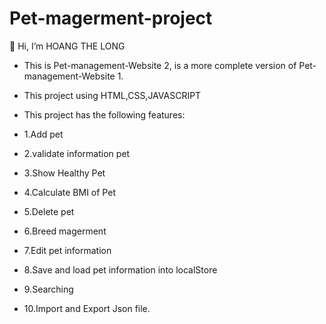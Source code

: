 # Pet-magerment-project

👋 Hi, I’m HOANG THE LONG

- This is Pet-management-Website 2, is a more complete version of Pet-management-Website 1.

- This project using HTML,CSS,JAVASCRIPT

- This project has the following features:
- 1.Add pet
- 2.validate information pet
- 3.Show Healthy Pet
- 4.Calculate BMI of Pet
- 5.Delete pet
- 6.Breed magerment
- 7.Edit pet information
- 8.Save and load pet information into localStore
- 9.Searching
- 10.Import and Export Json file.
